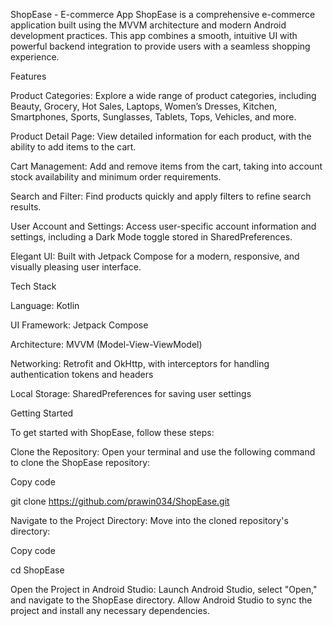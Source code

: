 ShopEase - E-commerce App 
ShopEase is a comprehensive e-commerce application built using the MVVM architecture and modern Android development practices. This app combines a smooth, intuitive UI with powerful backend integration to provide users with a seamless shopping experience.

Features

Product Categories:   Explore a wide range of product categories, including Beauty, Grocery, Hot Sales, Laptops, Women’s Dresses, Kitchen, Smartphones, Sports, Sunglasses, Tablets, Tops, Vehicles, and more.

Product Detail Page:  View detailed information for each product, with the ability to add items to the cart.

Cart Management:      Add and remove items from the cart, taking into account stock availability and minimum order requirements.

Search and Filter:    Find products quickly and apply filters to refine search results.

User Account and Settings: Access user-specific account information and settings, including a Dark Mode toggle stored in SharedPreferences.

Elegant UI:           Built with Jetpack Compose for a modern, responsive, and visually pleasing user interface.


Tech Stack

Language: Kotlin

UI Framework: Jetpack Compose

Architecture: MVVM (Model-View-ViewModel)

Networking: Retrofit and OkHttp, with interceptors for handling authentication tokens and headers

Local Storage: SharedPreferences for saving user settings




Getting Started

To get started with ShopEase, follow these steps:

Clone the Repository: Open your terminal and use the following command to clone the ShopEase repository:

Copy code

git clone https://github.com/prawin034/ShopEase.git

Navigate to the Project Directory: Move into the cloned repository's directory:

Copy code

cd ShopEase

Open the Project in Android Studio: Launch Android Studio, select "Open," and navigate to the ShopEase directory. Allow Android Studio to sync the project and install any necessary dependencies.
